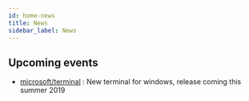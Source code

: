 ```yaml
---
id: home-news
title: News
sidebar_label: News
---
```


## Upcoming events

- [microsoft/terminal](https://github.com/Microsoft/Terminal) : New terminal for windows, release coming this summer 2019